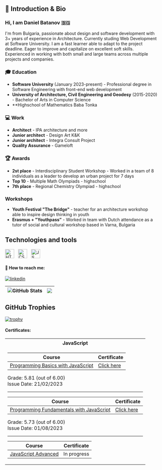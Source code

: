 ## 👋 Introduction & Bio
### Hi, I am Daniel Batanov 🇧🇬
I'm from Bulgaria, passionate about design and software development with 3+ years of experience in Architecture. Currently studing Web Development at Software University. 
I am a fast learner able to adapt to the project deadline. Eager to improve and capitalize on excellent soft skills. Experienced in working with both small and large teams across multiple projects and companies.

### 🎓 Education
- **Software University** (January 2023-present) - Professional degree in Software Engineering with front-end web development
- **University of Architecture, Civil Engineering and Geodesy** (2015-2020) - Bachelor of Arts in Computer Science
- **Highschool of Mathematics Baba Tonka

### 💻 Work
- **Architect** - IPA architecture and more
- **Junior architect** - Design Art K&K
- **Junior architect** - Integra Consult Project
- **Quality Assurance** - Gameloft

### 🏆 Awards
- **2st place** - Interdisciplinary Student Workshop - Worked in a team of 8 individuals as a leader to
develop an urban project for 7 days
- **Top 10** - Multiple Math Olympiads - highschool
- **7th place** - Regional Chemistry Olympiad - highschool

### Workshops
- **Youth Festival "The Bridge"** - teacher for an architecture workshop able to inspire design thinking in youth
- **Erasmus + "Youthpass”** - Worked in team with Dutch attendance as a tutor of social and cultural workshop based in Varna, Bulgaria
  
## Technologies and tools
<img align="left" alt="HTML" width="30px" style="padding-right:10px;" src="https://cdn.jsdelivr.net/gh/devicons/devicon/icons/html5/html5-original.svg"/>
<img align="left" alt="CSS" width="30px" style="padding-right:10px;" src="https://cdn.jsdelivr.net/gh/devicons/devicon/icons/css3/css3-original.svg"/>
<img align="left" alt="JS" width="30px" style="padding-right:10px;" src="https://cdn.jsdelivr.net/gh/devicons/devicon/icons/javascript/javascript-original.svg"/>

<br> </br>

#### 🔗 How to reach me:
[![linkedin](https://img.shields.io/badge/linkedin-0A66C2?style=for-the-badge&logo=linkedin&logoColor=white)]([https://www.linkedin.com/](https://www.linkedin.com/in/daniel-batanov-6799b31a3/))

| <img align="center" src="https://github-readme-stats.vercel.app/api?username=batanoffs&count_private=true&show_icons=true&include_all_commits=true&hide_border=true&hide=contribs" alt="GitHub Stats" /> | <img align="center" src="https://github-readme-stats.vercel.app/api/top-langs/?username=batanoffs&layout=compact&hide_border=true" /> |
| ------------- | ------------- |

## GitHub Trophies

[![trophy](https://github-profile-trophy.vercel.app/?username=batanoffs)](https://github.com/ryo-ma/github-profile-trophy)


#### Certificates:

<table>

<tr>
 <th> JavaScript </th>
</tr>

<tr>
<td>

| **Course**                                                            | **Certificate**                                                   |
| --------------------------------------------------------------------- | ---------------------------------------------------------- |
| <a href="https://softuni.bg/trainings/3991/programming-basics-with-javascript-january-2023" > Programming Basics with JavaScript </a>         | <a href="https://softuni.bg/Certificates/Details/159814/4fcfee60"> Click here</a> |

Grade: 5.81 (out of 6.00)<br /> Issue Date: 21/02/2023</th>
  
---------------------------------------------------------------------------------
  
| **Course**                                                            | **Certificate**                                                   |
| --------------------------------------------------------------------- | ---------------------------------------------------------- |
| <a href="https://softuni.bg/modules/106/fundamentals-module-may-2023/1401" > Programming Fundamentals with JavaScript </a>    | <a href="https://softuni.bg/Certificates/Details/180198/31625e83"> Click here</a> |

Grade: 5.73 (out of 6.00)<br /> Issue Date: 01/08/2023</th>

---------------------------------------------------------------------------------

| **Course**                                                            | **Certificate**                                                   |
| --------------------------------------------------------------------- | ---------------------------------------------------------- |
| <a href="https://softuni.bg/modules/106/fundamentals-module-may-2023/1401" > JavaScript Advanced </a>    | <text> In progress </text> |


  
  
  </table>
  </tr>
</td>
